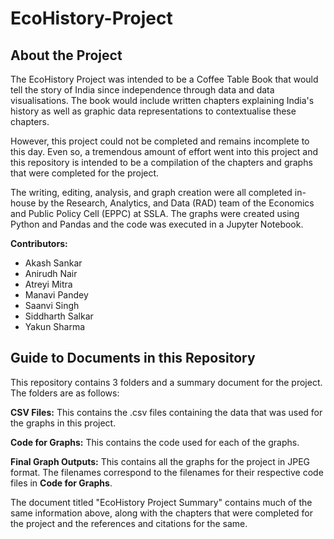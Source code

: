 # EcoHistory-Project

## About the Project
The EcoHistory Project was intended to be a Coffee Table Book that would tell the story of India since independence through data and data visualisations. The book would include written chapters explaining India's history as well as graphic data representations to contextualise these chapters.

However, this project could not be completed and remains incomplete to this day. Even so, a tremendous amount of effort went into this project and this repository is intended to be a compilation of the chapters and graphs that were completed for the project. 

The writing, editing, analysis, and graph creation were all completed in-house by the Research, Analytics, and Data (RAD) team of the Economics and Public Policy Cell (EPPC) at SSLA. The graphs were created using Python and Pandas and the code was executed in a Jupyter Notebook.

**Contributors:**
- Akash Sankar
- Anirudh Nair
- Atreyi Mitra
- Manavi Pandey
- Saanvi Singh
- Siddharth Salkar
- Yakun Sharma

## Guide to Documents in this Repository
This repository contains 3 folders and a summary document for the project. The folders are as follows:

**CSV Files:**
This contains the .csv files containing the data that was used for the graphs in this project.

**Code for Graphs:**
This contains the code used for each of the graphs.

**Final Graph Outputs:**
This contains all the graphs for the project in JPEG format. The filenames correspond to the filenames for their respective code files in **Code for Graphs**. 

The document titled "EcoHistory Project Summary" contains much of the same information above, along with the chapters that were completed for the project and the references and citations for the same.
